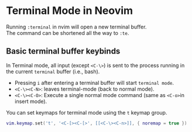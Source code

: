 
# Terminal Mode in Neovim  


Running `:terminal` in nvim will open a new terminal buffer.  
The command can be shortened all the way to `:te`.  

## Basic terminal buffer keybinds  
In Terminal mode, all input (except `<C-\>`) is sent to the process running in  
the current `terminal` buffer (i.e., bash).  

* Pressing `i` after entering a terminal buffer will start `terminal mode`.  
* `<C-\><C-N>`: leaves terminal-mode (back to normal mode).  
* `<C-\><C-O>`: Execute a single normal mode command (same as `<C-o>`in insert mode).  

You can set keymaps for terminal mode using the `t` keymap group.  
```lua  
vim.keymap.set('t', '<C-[><C-[>', [[<C-\><C-n>]], { noremap = true })  
```



